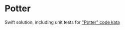 # Potter

Swift solution, including unit tests for ["Potter" code kata](https://codingdojo.org/kata/Potter/)


